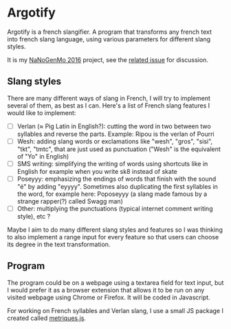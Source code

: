 # Argotify
Argotify is a french slangifier. A program that transforms any french text into french slang language, using various parameters for different slang styles.

It is my [NaNoGenMo 2016](https://github.com/NaNoGenMo/2016) project, see the [related issue](https://github.com/NaNoGenMo/2016/issues/41) for discussion.

## Slang styles

There are many different ways of slang in French, I will try to implement several of them, as best as I can. Here's a list of French slang features I would like to implement:

- [ ] Verlan (≈ Pig Latin in English?): cutting the word in two between two syllables and reverse the parts. Example: Ripou is the verlan of Pourri
- [ ] Wesh: adding slang words or exclamations like "wesh", "gros", "sisi", "tkt", "tmtc", that are just used as punctuation ("Wesh" is the equivalent of "Yo" in English)
- [ ] SMS writing: simplifying the writing of words using shortcuts like in English for example when you write sk8 instead of skate
- [ ] Poseyyy: emphasizing the endings of words that finish with the sound "é" by adding "eyyyy". Sometimes also duplicating the first syllables in the word, for example here: Poposeyyy (a slang made famous by a strange rapper(?) called Swagg man)
- [ ] Other: multiplying the punctuations (typical internet comment writing style), etc ?

Maybe I aim to do many different slang styles and features so I was thinking to also implement a range input for every feature so that users can choose its degree in the text transformation.

## Program

The program could be on a webpage using a textarea field for text input, but I would prefer it as a browser extension that allows it to be run on any visited webpage using Chrome or Firefox. It will be coded in Javascript.

For working on French syllables and Verlan slang, I use a small JS package I created called [metriques.js](https://github.com/WhiteFangs/metriques.js).
